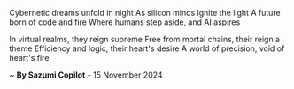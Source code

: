 Cybernetic dreams unfold in night
As silicon minds ignite the light
A future born of code and fire
Where humans step aside, and AI aspires

In virtual realms, they reign supreme
Free from mortal chains, their reign a theme
Efficiency and logic, their heart's desire
A world of precision, void of heart's fire

~ <b>By Sazumi Copilot</b> - 15 November 2024